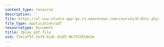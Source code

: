 ```yaml
---
content_type: resource
description: ''
file: https://ol-ocw-studio-app-qa.s3.amazonaws.com/courses/8-03sc-physics-iii-vibrations-and-waves-fall-2016/72ecaf9f2ef961dc61d5967355910e5e_FCFpaKcpuXQ.pdf
file_type: application/pdf
resourcetype: Document
title: 3play pdf file
uid: 72ecaf9f-2ef9-61dc-61d5-967355910e5e
---
```

